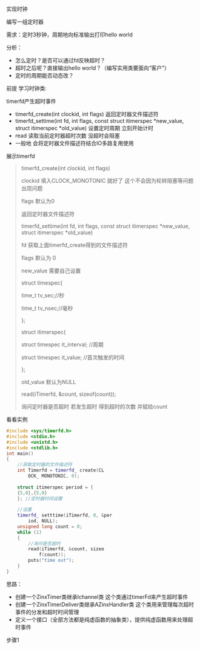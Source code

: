 实现时钟

编写一组定时器 

需求：定时3秒钟，周期地向标准输出打印hello world

分析：

+ 怎么定时？是否可以通过fd反映超时？
+ 超时之后呢？直接输出hello world？（编写实用类要面向“客户”）
+ 定时的周期能否动态改？

前提 学习时钟类:

timerfd产生超时事件

- timerfd_create(int clockid, int flags) 返回定时器文件描述符
- timerfd_settime(int fd, int flags, const struct itimerspec *new_value, struct itimerspec *old_value) 设置定时周期 立刻开始计时
- read  读取当前定时器超时次数 没超时会阻塞
- 一般地 会将定时器文件描述符结合IO多路复用使用

展示timerfd

> timerfd_create(int clockid, int flags)  
>
> clockid 填入CLOCK_MONOTONIC 就好了 这个不会因为轮转阻塞等问题出现问题
>
> flags 默认为0
>
> 返回定时器文件描述符
>
> timerfd_settime(int fd, int flags, const struct itimerspec *new_value, struct itimerspec *old_value)
>
> fd 获取上面timerfd_create得到的文件描述符  
>
> flags 默认为 0 
>
> new_value 需要自己设置
>
> struct timespec{
>
> time_t tv_sec;//秒
>
> time_t tv_nsec;//毫秒
>
> };
>
> struct itimerspec{
>
> struct timespec it_interval; //周期
>
> struct timespec it_value; //首次触发的时间
>
> };
>
> old_value 默认为NULL
>
> 
>
> read(iTimerfd, &count, sizeof(count));
>
> 询问定时器是否超时  若发生超时 得到超时的次数 并赋给count

看看实例

```c++
#include <sys/timerfd.h>
#include <stdio.h>
#include <unistd.h>
#include <stdlib.h>
int main()
{
    //获取定时器的文件描述符
    int Timerfd = timerfd_ create(CL
        OCK_ MONOTONIC, 0);
    
    struct itimerspec period = {
    {5,0},{5,0}
    }; //定时器时间设置
    
    //设置
    timerfd_ setttime(iTimerfd, 0, &per
        iod, NULL);
    unsigned long count = 0;
    while (1)
    {
        //询问是否超时  
        read(iTimerfd, &count, sizeo
            f(count));
        puts("time out");
    }
}

```

思路：

- 创建一个ZinxTimer类继承Ichannel类 这个类通过timerFd来产生超时事件
- 创建一个ZinxTimerDeliver类继承AZinxHandler类 这个类用来管理每次超时事件的分发和超时时间管理
- 定义一个接口（全部方法都是纯虚函数的抽象类），提供纯虚函数用来处理超时事件



步骤1 

